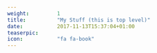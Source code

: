 ```yaml
---
weight:         1
title:          "My Stuff (this is top level)"
date:           2017-11-13T15:37:04+01:00
teaserpic:
icon:           "fa fa-book"
---
```

